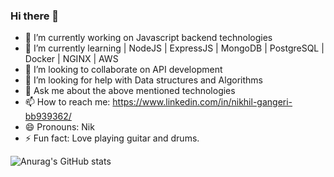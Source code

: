 ### Hi there 👋

- 🔭 I’m currently working on Javascript backend technologies
- 🌱 I’m currently learning | NodeJS | ExpressJS | MongoDB | PostgreSQL | Docker | NGINX | AWS
- 👯 I’m looking to collaborate on API development
- 🤔 I’m looking for help with Data structures and Algorithms
- 💬 Ask me about the above mentioned technologies
- 📫 How to reach me: https://www.linkedin.com/in/nikhil-gangeri-bb939362/
- 😄 Pronouns: Nik
- ⚡ Fun fact: Love playing guitar and drums.

![Anurag's GitHub stats](https://github-readme-stats.vercel.app/api?username=anuraghazra&theme=dark&show_icons=true)
